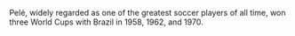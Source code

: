 Pelé, widely regarded as one of the greatest soccer players of all time, won three World Cups with Brazil in 1958, 1962, and 1970.

